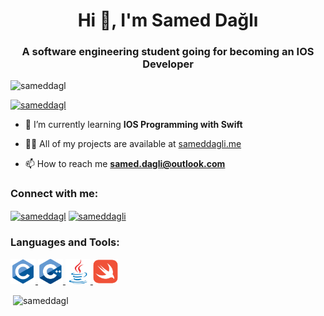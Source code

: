 <h1 align="center">Hi 👋, I'm Samed Dağlı</h1>
<h3 align="center">A software engineering student going for becoming an IOS Developer</h3>

<p align="left"> <img src="https://komarev.com/ghpvc/?username=sameddagl&label=Profile%20views&color=0e75b6&style=flat" alt="sameddagl" /> </p>

<p align="left"> <a href="https://github.com/ryo-ma/github-profile-trophy"><img src="https://github-profile-trophy.vercel.app/?username=sameddagl" alt="sameddagl" /></a> </p>

- 🌱 I’m currently learning **IOS Programming with Swift**

- 👨‍💻 All of my projects are available at [sameddagli.me](http://sameddagli.me/)

- 📫 How to reach me **samed.dagli@outlook.com**

<h3 align="left">Connect with me:</h3>
<p align="left">
<a href="https://twitter.com/sameddagl" target="blank"><img align="center" src="https://raw.githubusercontent.com/rahuldkjain/github-profile-readme-generator/master/src/images/icons/Social/twitter.svg" alt="sameddagl" height="30" width="40" /></a>
<a href="https://linkedin.com/in/sameddagli" target="blank"><img align="center" src="https://raw.githubusercontent.com/rahuldkjain/github-profile-readme-generator/master/src/images/icons/Social/linked-in-alt.svg" alt="sameddagli" height="30" width="40" /></a>
</p>

<h3 align="left">Languages and Tools:</h3>
<p align="left"> <a href="https://www.cprogramming.com/" target="_blank" rel="noreferrer"> <img src="https://raw.githubusercontent.com/devicons/devicon/master/icons/c/c-original.svg" alt="c" width="40" height="40"/> </a> <a href="https://www.w3schools.com/cpp/" target="_blank" rel="noreferrer"> <img src="https://raw.githubusercontent.com/devicons/devicon/master/icons/cplusplus/cplusplus-original.svg" alt="cplusplus" width="40" height="40"/> </a> <a href="https://www.java.com" target="_blank" rel="noreferrer"> <img src="https://raw.githubusercontent.com/devicons/devicon/master/icons/java/java-original.svg" alt="java" width="40" height="40"/> </a> <a href="https://developer.apple.com/swift/" target="_blank" rel="noreferrer"> <img src="https://raw.githubusercontent.com/devicons/devicon/master/icons/swift/swift-original.svg" alt="swift" width="40" height="40"/> </a> </p>

<p>&nbsp;<img align="center" src="https://github-readme-stats.vercel.app/api?username=sameddagl&show_icons=true&locale=en" alt="sameddagl" /></p>
